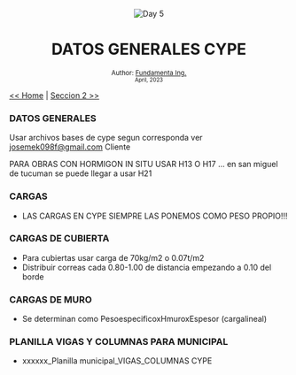 <div align="center">


![Day 5](./images/banners/React_Banner.png)

  <h1> DATOS GENERALES CYPE</h1>
  

  <sub>Author:
  <a href="" target="_blank">Fundamenta Ing.</a><br>
  <small> April, 2023</small>
  </sub>
</div>

[<< Home](https://github.com/FUNDAMENTA-ING/FUNDAMENTA-DOC/blob/main/README.md) | [Seccion 2 >>](https://github.com/FUNDAMENTA-ING/FUNDAMENTA-DOC/blob/main/README.md)





### DATOS GENERALES

Usar archivos bases de cype segun corresponda ver josemek098f@gmail.com Cliente 

PARA OBRAS CON HORMIGON IN SITU USAR H13 O H17 ... en san miguel de tucuman se puede llegar a usar H21



### CARGAS

- LAS CARGAS EN CYPE SIEMPRE LAS PONEMOS COMO PESO PROPIO!!!

  
### CARGAS DE CUBIERTA
- Para cubiertas usar carga de 70kg/m2 o 0.07t/m2
- Distribuir correas cada 0.80-1.00 de distancia empezando a 0.10 del borde

### CARGAS DE MURO  
- Se determinan como PesoespecificoxHmuroxEspesor (cargalineal)


### PLANILLA VIGAS Y COLUMNAS PARA MUNICIPAL

 - xxxxxx_Planilla municipal_VIGAS_COLUMNAS CYPE

